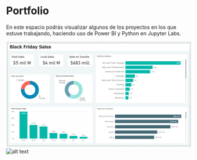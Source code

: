 # Portfolio
En este espacio podrás visualizar algunos de los proyectos en los que estuve trabajando, haciendo uso de Power BI y Python en Jupyter Labs.

![alt text](https://raw.githubusercontent.com/NicolasMlicotta/Data-Analytics-Portfolio/main/Power%20BI/Black%20Friday%20Sales/BlackFridaySales.png)
![alt text](https://drive.google.com/file/d/1Hob2h-XXYQ8EZW9yOvi5c0rl-PzFoeS7/view?usp=sharing)
